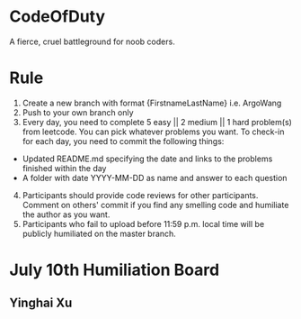 # CodeOfDuty
A fierce, cruel battleground for noob coders.

# Rule
1. Create a new branch with format {FirstnameLastName} i.e. ArgoWang
2. Push to your own branch only
3. Every day, you need to complete 5 easy || 2 medium || 1 hard problem(s) from leetcode. You can pick whatever problems you want. To check-in for each day, you need to commit the following things:
* Updated README.md specifying the date and links to the problems finished within the day
* A folder with date YYYY-MM-DD as name and answer to each question
4. Participants should provide code reviews for other participants. Comment on others' commit if you find any smelling code and humiliate the author as you want.
5. Participants who fail to upload before 11:59 p.m. local time will be publicly humiliated on the master branch.

# July 10th Humiliation Board
## Yinghai Xu
